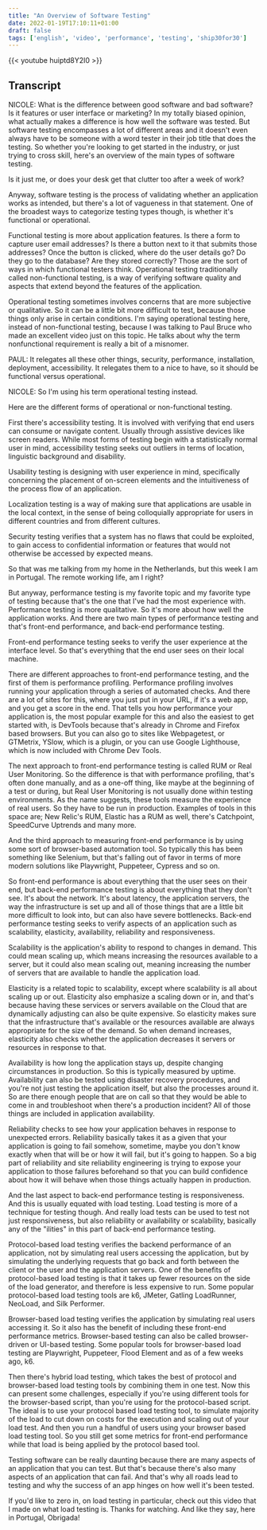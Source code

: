 ```yaml
---
title: "An Overview of Software Testing"
date: 2022-01-19T17:10:11+01:00
draft: false
tags: ['english', 'video', 'performance', 'testing', 'ship30for30']
---
```


{{< youtube huiptd8Y2I0 >}}

## Transcript

NICOLE: What is the difference between good software and bad software? Is it features or user interface or marketing? In my totally biased opinion, what actually makes a difference is how well the software was tested. But software testing encompasses a lot of different areas and it doesn't even always have to be someone with a word tester in their job title that does the testing. So whether you're looking to get started in the industry, or just trying to cross skill, here's an overview of the main types of software testing. 

Is it just me, or does your desk get that clutter too after a week of work? 

Anyway, software testing is the process of validating whether an application works as intended, but there's a lot of vagueness in that statement. One of the broadest ways to categorize testing types though, is whether it's functional or operational. 

Functional testing is more about application features. Is there a form to capture user email addresses? Is there a button next to it that submits those addresses? Once the button is clicked, where do the user details go? Do they go to the database? Are they stored correctly? Those are the sort of ways in which functional testers think. Operational testing traditionally called non-functional testing, is a way of verifying software quality and aspects that extend beyond the features of the application. 

Operational testing sometimes involves concerns that are more subjective or qualitative. So it can be a little bit more difficult to test, because those things only arise in certain conditions. I'm saying operational testing here, instead of non-functional testing, because I was talking to Paul Bruce who made an excellent video just on this topic. He talks about why the term nonfunctional requirement is really a bit of a misnomer.

PAUL: It relegates all these other things, security, performance, installation, deployment, accessibility. It relegates them to a nice to have, so it should be functional versus operational.

NICOLE: So I'm using his term operational testing instead. 

Here are the different forms of operational or non-functional testing. 

First there's accessibility testing. It is involved with verifying that end users can consume or navigate content. Usually through assistive devices like screen readers. While most forms of testing begin with a statistically normal user in mind, accessibility testing seeks out outliers in terms of location, linguistic background and disability. 

Usability testing is designing with user experience in mind, specifically concerning the placement of on-screen elements and the intuitiveness of the process flow of an application. 

Localization testing is a way of making sure that applications are usable in the local context, in the sense of being colloquially appropriate for users in different countries and from different cultures. 

Security testing verifies that a system has no flaws that could be exploited, to gain access to confidential information or features that would not otherwise be accessed by expected means. 

So that was me talking from my home in the Netherlands, but this week I am in Portugal. The remote working life, am I right? 

But anyway, performance testing is my favorite topic and my favorite type of testing because that's the one that I've had the most experience with. Performance testing is more qualitative. So it's more about how well the application works. And there are two main types of performance testing and that's front-end performance, and back-end performance testing. 

Front-end performance testing seeks to verify the user experience at the interface level. So that's everything that the end user sees on their local machine. 

There are different approaches to front-end performance testing, and the first of them is performance profiling. Performance profiling involves running your application through a series of automated checks. And there are a lot of sites for this, where you just put in your URL, if it's a web app, and you get a score in the end. That tells you how performance your application is, the most popular example for this and also the easiest to get started with, is DevTools because that's already in Chrome and Firefox based browsers. But you can also go to sites like Webpagetest, or GTMetrix, YSlow, which is a plugin, or you can use Google Lighthouse, which is now included with Chrome Dev Tools. 

The next approach to front-end performance testing is called RUM or Real User Monitoring. So the difference is that with performance profiling, that's often done manually, and as a one-off thing, like maybe at the beginning of a test or during, but Real User Monitoring is not usually done within testing environments. As the name suggests, these tools measure the experience of real users. So they have to be run in production. Examples of tools in this space are; New Relic's RUM, Elastic has a RUM as well, there's Catchpoint, SpeedCurve Uptrends and many more. 

And the third approach to measuring front-end performance is by using some sort of browser-based automation tool. So typically this has been something like Selenium, but that's falling out of favor in terms of more modern solutions like Playwright, Puppeteer, Cypress and so on. 

So front-end performance is about everything that the user sees on their end, but back-end performance testing is about everything that they don't see. It's about the network. It's about latency, the application servers, the way the infrastructure is set up and all of those things that are a little bit more difficult to look into, but can also have severe bottlenecks. Back-end performance testing seeks to verify aspects of an application such as scalability, elasticity, availability, reliability and responsiveness. 

Scalability is the application's ability to respond to changes in demand. This could mean scaling up, which means increasing the resources available to a server, but it could also mean scaling out, meaning increasing the number of servers that are available to handle the application load. 

Elasticity is a related topic to scalability, except where scalability is all about scaling up or out. Elasticity also emphasize a scaling down or in, and that's because having these services or servers available on the Cloud that are dynamically adjusting can also be quite expensive. So elasticity makes sure that the infrastructure that's available or the resources available are always appropriate for the size of the demand. So when demand increases, elasticity also checks whether the application decreases it servers or resources in response to that. 

Availability is how long the application stays up, despite changing circumstances in production. So this is typically measured by uptime. Availability can also be tested using disaster recovery procedures, and you're not just testing the application itself, but also the processes around it. So are there enough people that are on call so that they would be able to come in and troubleshoot when there's a production incident? All of those things are included in application availability. 

Reliability checks to see how your application behaves in response to unexpected errors. Reliability basically takes it as a given that your application is going to fail somehow, sometime, maybe you don't know exactly when that will be or how it will fail, but it's going to happen. So a big part of reliability and site reliability engineering is trying to expose your application to those failures beforehand so that you can build confidence about how it will behave when those things actually happen in production. 

And the last aspect to back-end performance testing is responsiveness. And this is usually equated with load testing. Load testing is more of a technique for testing though. And really load tests can be used to test not just responsiveness, but also reliability or availability or scalability, basically any of the "ilities" in this part of back-end performance testing. 

Protocol-based load testing verifies the backend performance of an application, not by simulating real users accessing the application, but by simulating the underlying requests that go back and forth between the client or the user and the application servers. One of the benefits of protocol-based load testing is that it takes up fewer resources on the side of the load generator, and therefore is less expensive to run. Some popular protocol-based load testing tools are k6, JMeter, Gatling LoadRunner, NeoLoad, and Silk Performer. 

Browser-based load testing verifies the application by simulating real users accessing it. So it also has the benefit of including these front-end performance metrics. Browser-based testing can also be called browser-driven or UI-based testing. Some popular tools for browser-based load testing are Playwright, Puppeteer, Flood Element and as of a few weeks ago, k6. 

Then there's hybrid load testing, which takes the best of protocol and browser-based load testing tools by combining them in one test. Now this can present some challenges, especially if you're using different tools for the browser-based script, than you're using for the protocol-based script. The ideal is to use your protocol based load testing tool, to simulate majority of the load to cut down on costs for the execution and scaling out of your load test. And then you run a handful of users using your browser based load testing tool. So you still get some metrics for front-end performance while that load is being applied by the protocol based tool. 

Testing software can be really daunting because there are many aspects of an application that you can test. But that's because there's also many aspects of an application that can fail. And that's why all roads lead to testing and why the success of an app hinges on how well it's been tested. 

If you'd like to zero in, on load testing in particular, check out this video that I made on what load testing is. Thanks for watching. And like they say, here in Portugal, Obrigada!